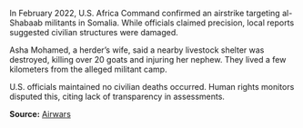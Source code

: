 
In February 2022, U.S. Africa Command confirmed an airstrike targeting al-Shabaab militants in Somalia. While officials claimed precision, local reports suggested civilian structures were damaged.

Asha Mohamed, a herder’s wife, said a nearby livestock shelter was destroyed, killing over 20 goats and injuring her nephew. They lived a few kilometers from the alleged militant camp.

U.S. officials maintained no civilian deaths occurred. Human rights monitors disputed this, citing lack of transparency in assessments.

**Source:** [Airwars](https://airwars.org/conflict/somalia/)